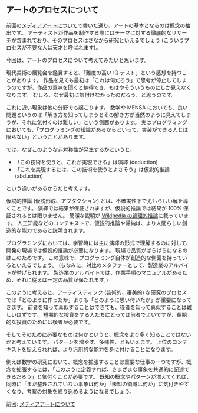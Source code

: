 ## アートのプロセスについて

前回の[メディアアートについて](Media-Art.md)で書いた通り、アートの基本となるのは概念の抽出です。
アーティストが作品を制作する際にはテーマに対する徹底的なリサーチが含まれており、そのプロセスはさながら研究といえるでしょう (こういうプロセスが不要な人は天才と呼ばれます)。

今回は、アートのプロセスについて考えてみたいと思います。

現代美術の展覧会を鑑賞すると、「難度の高い IQ テスト」という感想を持つことがあります。
作品を見ても最初は「これは何だろう」で思考が停止してしまうのですが、作品の意味を聞くと納得でき、もはやそういうものにしか見えなくなります。
むしろ、なぜ最初に気付けなかったのだろう、と思うのです。

これに近い現象は他の分野でも起こります。
数学や MENSA においても、良い問題というのは「解き方を知ってしまうとその解き方が当然のように見えてしまうが、それに気付くのは難しい」という側面があります。
実はプログラミングにおいても、「プログラミングの知識があるからといって、実装ができる人とは限らない」ということがあります。

では、なぜこのような非対称性が発生するかというと、

- 「この技術を使うと、これが実現できる」は演繹 (deduction)
- 「これを実現するには、この技術を使うとよさそう」は仮説的推論 (abduction)

という違いがあるからだと考えます。

仮説的推論 (仮説形成、アブダクション) とは、不確実性下で尤もらしい解を導くことです。
演繹では結果が保証されますが、仮説的推論では結果が 100% 保証されるとは限りません。
簡潔な説明が [Wikipedia の論理的推論](https://t.co/AefUKzM2d8)に載っています。
人工知能などのコンテキストで、仮説的推論や帰納は、より人間らしい創造的な能力であると説明されます。

プログラミングにおいては、学習時には主に演繹の形式で理解するのに対して、開発の現場では仮説的推論が必要になります。
現場で品質がばらばらになるのはこのためです。
この意味で、プログラミング自体が創造的な側面を持っているといえるでしょう。
(ちなみに、対比のメタファーとして、製造業のアルバイトが挙げられます。
製造業のアルバイトでは、作業手順のマニュアルがあるため、それに従えば一定の品質が保たれます。)

このように考えると、アーティスティック (芸術的、審美的) な研究のプロセスでは「どのように作ったか」よりも「どのように思い付いたか」が重要になってきます。
前者を知って真似することはできても、後者を知って真似することは難しいはずです。
短期的な投資をする人たちにとっては前者でよいですが、長期的な投資のためには後者が必要です。

そしてそのために必要なものは何かというと、概念をより多く知ることではないかと考えています。
パターンを増やす、多様性、ともいえます。
上位のコンテキストを捉えられれば、より汎用的な能力を身に付けることになります。

例えば数学の研究において、概念を拡張することは重要な仕事の一つですが、概念を拡張するには、「このように定義すれば、さまざまな事象を共通的に記述できるだろう」と気付くことが必要です。
既知の概念やパターンが増えてくれば、同時に「まだ整理されていない事象は何か」「未知の領域は何か」に気付きやすくなり、考察の対象を絞り込めるようになるでしょう。

前回: [メディアアートについて](Media-Art.md)
